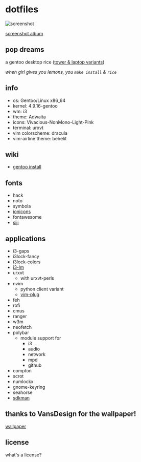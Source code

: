 # dotfiles

![screenshot](http://i.imgur.com/oE9o2fa.jpg)

[screenshot album](https://imgur.com/a/Ft6jk)

## pop dreams
a gentoo desktop rice ([tower & laptop variants](os/gentoo))

*when girl gives you lemons, you `make install` & `rice`*

## info
* os: Gentoo/Linux x86_64
* kernel: 4.9.16-gentoo
* wm: i3
* theme: Adwaita
* icons: Vivacious-NonMono-Light-Pink
* terminal: urxvt
* vim colorscheme: dracula
* vim-airline theme: behelit

## wiki

* [gentoo install](https://github.com/borysn/dotfiles/wiki/gentoo-install)

## fonts
* hack
* noto
* symbola
* [ionicons](.local/share/fonts/ionicons)
* fontawesome
* [siji](.local/share/fonts/siji)

## applications
* i3-gaps
* i3lock-fancy
* i3lock-colors
* [i3-lm](https://github.com/borysn/i3-lm)
* urxvt
    - with urxvt-perls
* nvim
    - python client variant
    - [vim-plug](https://github.com/junegunn/vim-plug)
* feh
* rofi
* cmus
* ranger
* w3m
* neofetch
* polybar
    - module support for
        * i3
        * audio
        * network
        * mpd
        * github
* compton
* scrot
* numlockx
* gnome-keyring
* seahorse
* [sdkman](http://sdkman.io)

## thanks to VansDesign for the wallpaper!
[wallpaper](https://www.reddit.com/r/wallpapers/comments/5jzzir/low_poly_wall_i_created_inspired_by_a_game_called/)

## license
what's a license?
